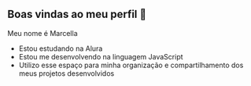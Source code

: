 ## Boas vindas ao meu perfil 💚

Meu nome é Marcella

* Estou estudando na Alura
* Estou me desenvolvendo na linguagem JavaScript
* Utilizo esse espaço para minha organização e compartilhamento dos meus projetos desenvolvidos


